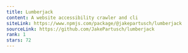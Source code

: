 ```yaml
---
title: Lumberjack
content: A website accessibility crawler and cli
siteLink: https://www.npmjs.com/package/@jakepartusch/lumberjack
sourceLink: https://github.com/JakePartusch/lumberjack
rank: 1
stars: 72
---
```

